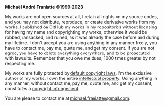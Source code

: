 ﻿  
<b>Michaël André Franiatte ©1999-2023</b>  
  
My works are not open sources at all, I retain all rights on my source codes, and you may not distribute, reproduce, or create derivative works from my works. I published on GitHub my works in my repositories without licensing for having my name and copyrighting my works, otherwise it would be robbed, ransacked, and ruined, as it was already the case before and during my lifetime. I don't accept you are using anything in any manner freely, you have to contact me, pay me, quote me, and get my consent. If you are not agree, you have to delete everything everywhere, and to be prosecuted with lawsuits. Remember that you owe me dues, 1000 times greater by not respecting me.  
  
My works are fully protected by [default copyright laws](https://docs.github.com/en/repositories/managing-your-repositorys-settings-and-features/customizing-your-repository/licensing-a-repository). I'm the exclusive author of my works, I own the entire [intellectual property](https://www.microsoft.com/en-us/legal/intellectualproperty/copyright). Using anything in any manner, without contact me, pay me, quote me, and get my consent, constitutes a [copyright infringement](https://www.copyright.gov/help/faq/faq-definitions.html).  
  
You are please to contact me at michael.franiatte@gmail.com.  
  